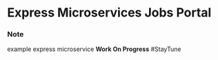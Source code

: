 # Express Microservices Jobs Portal

### Note

example express microservice **Work On Progress** #StayTune
